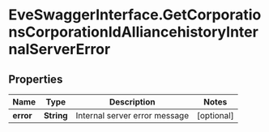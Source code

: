 # EveSwaggerInterface.GetCorporationsCorporationIdAlliancehistoryInternalServerError

## Properties
Name | Type | Description | Notes
------------ | ------------- | ------------- | -------------
**error** | **String** | Internal server error message | [optional] 


